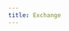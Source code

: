 ```yaml
---
title: Exchange
---
```


<ExternalRedirect href="https://docs.starswap.xyz/protocol/V1/reference/exchange" />
